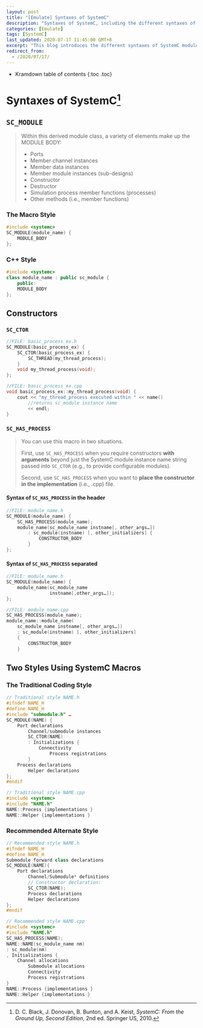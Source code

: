 ```yaml
---
layout: post
title: "[Emulate] Syntaxes of SystemC"
description: "Syntaxes of SystemC, including the different syntaxes of SystemC module and constructors."
categories: [Emulate]
tags: [SystemC]
last_updated: 2020-07-17 11:45:00 GMT+8
excerpt: "This blog introduces the different syntaxes of SystemC module and constructors."
redirect_from:
  - /2020/07/17/
---
```


* Kramdown table of contents
{:toc .toc}
# Syntaxes of SystemC[^1]

## `SC_MODULE`

> Within this derived module class, a variety of elements make up the MODULE BODY: 
>
> + Ports
> + Member channel instances
> + Member data instances
> + Member module instances (sub-designs)
> + Constructor
> + Destructor
> + Simulation process member functions (processes)
> + Other methods (i.e., member functions)

### The Macro Style

```c++
#include <systemc> 
SC_MODULE(module_name) {
    MODULE_BODY
};
```

### C++ Style

```c++
#include <systemc> 
class module_name : public sc_module { 
    public:
    MODULE_BODY
};
```

## Constructors

### `SC_CTOR`

```c++
//FILE: basic_process_ex.h 
SC_MODULE(basic_process_ex) { 
    SC_CTOR(basic_process_ex) { 
        SC_THREAD(my_thread_process);
    } 
    void my_thread_process(void);
};
```

```c++
//FILE: basic_process_ex.cpp 
void basic_process_ex::my_thread_process(void) { 
    cout << "my_thread_process executed within " << name() 
        //returns sc_module instance name
        << endl;
}
```



### `SC_HAS_PROCESS`

> You can use this macro in two situations. 
>
> First, use `SC_HAS_PROCESS` when you require constructors **with arguments** beyond just the SystemC module instance name string passed into `SC_CTOR` (e.g., to provide configurable modules). 
>
> Second, use `SC_HAS_PROCESS` when you want to **place the constructor in the implementation** (i.e., .cpp) file.

#### Syntax of `SC_HAS_PROCESS` in the header

```c++
//FILE: module_name.h 
SC_MODULE(module_name) { 
    SC_HAS_PROCESS(module_name); 
    module_name(sc_module_name instname[, other_args…])
        : sc_module(instname) [, other_initializers] {
            CONSTRUCTOR_BODY 
        }
};
```



#### Syntax of `SC_HAS_PROCESS` separated

```c++
//FILE: module_name.h 
SC_MODULE(module_name) { 
    module_name(sc_module_name
                instname[,other_args…]);
};
```

```c++
//FILE: module_name.cpp 
SC_HAS_PROCESS(module_name); 
module_name::module_name(
    sc_module_name instname[, other_args…])
    : sc_module(instname) [, other_initializers] 
    {
        CONSTRUCTOR_BODY
    }
```

## Two Styles Using SystemC Macros

### The Traditional Coding Style

```c++
// Traditional style NAME.h
#ifndef NAME_H 
#define NAME_H 
#include "submodule.h" …
SC_MODULE(NAME) { 
    Port declarations
        Channel/submodule instances 
        SC_CTOR(NAME) 
        : Initializations {
            Connectivity 
                Process registrations 
        }
    Process declarations 
        Helper declarations
};
#endif
```

```c++
// Traditional style NAME.cpp
#include <systemc> 
#include "NAME.h"
NAME::Process {implementations }
NAME::Helper {implementations }
```



### Recommended Alternate Style

```c++
// Recommended style NAME.h
#ifndef NAME_H 
#define NAME_H
Submodule forward class declarations 
SC_MODULE(NAME){ 
    Port declarations 
        Channel/Submodule* definitions 
        // Constructor declaration: 
        SC_CTOR(NAME); 
        Process declarations 
        Helper declarations
};
#endif
```

```c++
// Recommended style NAME.cpp
#include <systemc> 
#include "NAME.h" 
SC_HAS_PROCESS(NAME); 
NAME::NAME(sc_module_name nm)
: sc_module(nm) 
, Initializations {
    Channel allocations 
        Submodule allocations 
        Connectivity
        Process registrations 
}
NAME::Process {implementations }
NAME::Helper {implementations }
```



[^1]: D. C. Black, J. Donovan, B. Bunton, and A. Keist, *SystemC: From the Ground Up, Second Edition*, 2nd ed. Springer US, 2010.